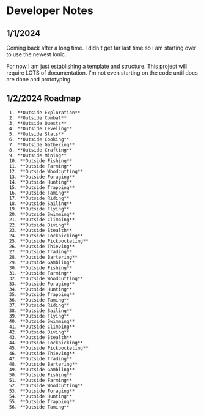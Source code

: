 # Developer Notes

## 1/1/2024

Coming back after a long time. I didn't get far last time so i am starting over to use the newest Ionic. 

For now I am just establishing a template and structure. This project will require LOTS of documentation. I'm not even starting on the code until docs are done and prototyping. 

## 1/2/2024 Roadmap





     1. **Outside Exploration**
     2. **Outside Combat**
     3. **Outside Quests**
     4. **Outside Leveling**
     5. **Outside Stats**
     6. **Outside Cooking**
     7. **Outside Gathering**
     8. **Outside Crafting**
     9. **Outside Mining**
     10. **Outside Fishing**
     11. **Outside Farming**
     12. **Outside Woodcutting**
     13. **Outside Foraging**
     14. **Outside Hunting**
     15. **Outside Trapping**
     16. **Outside Taming**
     17. **Outside Riding**
     18. **Outside Sailing**
     19. **Outside Flying**
     20. **Outside Swimming**
     21. **Outside Climbing**
     22. **Outside Diving**
     23. **Outside Stealth**
     24. **Outside Lockpicking**
     25. **Outside Pickpocketing**
     26. **Outside Thieving**
     27. **Outside Trading**
     28. **Outside Bartering**
     29. **Outside Gambling**
     30. **Outside Fishing**
     31. **Outside Farming**
     32. **Outside Woodcutting**
     33. **Outside Foraging**
     34. **Outside Hunting**
     35. **Outside Trapping**
     36. **Outside Taming**
     37. **Outside Riding**
     38. **Outside Sailing**
     39. **Outside Flying**
     40. **Outside Swimming**
     41. **Outside Climbing**
     42. **Outside Diving**
     43. **Outside Stealth**
     44. **Outside Lockpicking**
     45. **Outside Pickpocketing**
     46. **Outside Thieving**
     47. **Outside Trading**
     48. **Outside Bartering**
     49. **Outside Gambling**
     50. **Outside Fishing**
     51. **Outside Farming**
     52. **Outside Woodcutting**
     53. **Outside Foraging**
     54. **Outside Hunting**
     55. **Outside Trapping**
     56. **Outside Taming**
